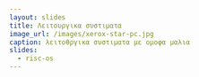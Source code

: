 ```yaml
---
layout: slides
title: Λειτουργικα συστιματα 
image_url: /images/xerox-star-pc.jpg
caption: λειτοθργικα συστιματα με ομοφα μαλια
slides:
  - risc-os
---
```

